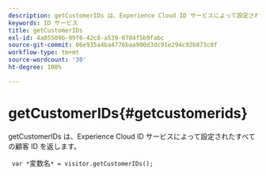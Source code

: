 ```yaml
---
description: getCustomerIDs は、Experience Cloud ID サービスによって設定されたすべての顧客 ID を返します。
keywords: ID サービス
title: getCustomerIDs
exl-id: 4a05509b-99f6-42c8-a539-0784f5b9fabc
source-git-commit: 06e935a4ba4776baa900d3dc91e294c92b873c0f
workflow-type: tm+mt
source-wordcount: '30'
ht-degree: 100%

---
```


# getCustomerIDs{#getcustomerids}

getCustomerIDs は、Experience Cloud ID サービスによって設定されたすべての顧客 ID を返します。

<!--
Is there anything else we can say about this??
-->

` var *`変数名`* = visitor.getCustomerIDs();`
